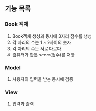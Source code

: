 ## 기능 목록

### Book 객체
1. Book객체 생성과 동시에 3자리 점수를 생성
2. 각 자리의 수는 1 ~ 9사이의 숫자
3. 각 자리의 수는 서로 다르다
4. 컴퓨터가 만든 score(점수)를 저장

### Model
1. 사용자의 입력을 받는 동시에 검증

### View
1. 입력과 출력